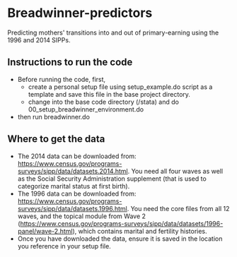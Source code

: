 # Breadwinner-predictors
Predicting mothers' transitions into and out of primary-earning using the 1996 and 2014 SIPPs.

## Instructions to run the code
* Before running the code, first, 
	* create a personal setup file using setup_example.do script as a template and save this file in the base project directory.
	* change into the base code directory (/stata) and do 00_setup_breadwinner_environment.do
* then run breadwinner.do


## Where to get the data
* The 2014 data can be downloaded from: https://www.census.gov/programs-surveys/sipp/data/datasets.2014.html. You need all four waves as well as the Social Security Administration supplement (that is used to categorize marital status at first birth).
* The 1996 data can be downloaded from: https://www.census.gov/programs-surveys/sipp/data/datasets.1996.html. You need the core files from all 12 waves, and the topical module from Wave 2 (https://www.census.gov/programs-surveys/sipp/data/datasets/1996-panel/wave-2.html), which contains marital and fertility histories.
* Once you have downloaded the data, ensure it is saved in the location you reference in your setup file.